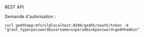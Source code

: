 REST API

Demande d'autorisation :    

    curl gedhhapp:mfsrvl@localhost:8280/gedhh/oauth/token -d "grant_type=password&username=superadmin&password=gedhhadmin"